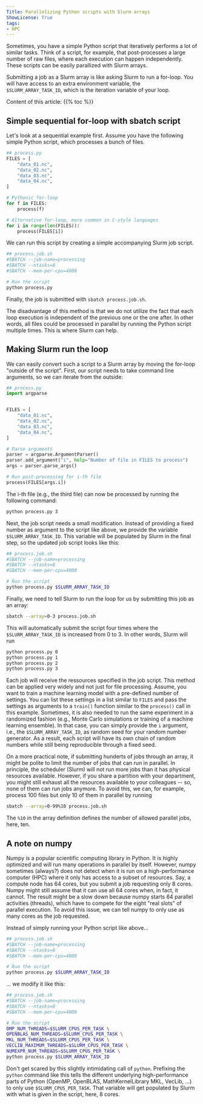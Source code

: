 ```yaml
---
Title: Parallelizing Python scripts with Slurm arrays
ShowLicense: True
tags:
- HPC
---
```


Sometimes, you have a simple Python script that iteratively performs a lot of similar tasks.
Think of a script, for example, that post-processes a large number of raw files, where each execution can happen independently.
These scripts can be easily parallized with Slurm arrays. 

Submitting a job as a Slurm array is like asking Slurm to run a for-loop. You will have access to an extra environment variable, the `$SLURM_ARRAY_TASK_ID`, which is the iteration variable of your loop.

Content of this article:
{{% toc %}}

## Simple sequential for-loop with sbatch script

Let's look at a sequential example first. Assume you have the following simple Python script, which processes a bunch of files.
```python
## process.py
FILES = [
    "data_01.nc",
    "data_02.nc",
    "data_03.nc",
    "data_04.nc",
]

# Pythonic for-loop
for f in FILES:
    process(f)

# Alternative for-loop, more common in C-style languages
for i in range(len(FILES)):
    process(FILES[i])
```
We can run this script by creating a simple accompanying Slurm job script.

```bash
## process.job.sh
#SBATCH --job-name=processing
#SBATCH --ntasks=8
#SBATCH --mem-per-cpu=4000

# Run the script
python process.py
```

Finally, the job is submitted with `sbatch process.job.sh`.

The disadvantage of this method is that we do not utilize the fact that each loop execution is independent of the previous one or the one after.
In other words, all files could be processed in parallel by running the Python script multiple times.
This is where Slurm can help.

## Making Slurm run the loop
We can easily convert such a script to a Slurm array by moving the for-loop "outside of the script".
First, our script needs to take command line arguments, so we can iterate from the outside:
```python
## process.py
import argparse


FILES = [
    "data_01.nc",
    "data_02.nc",
    "data_03.nc",
    "data_04.nc",
]

# Parse arguments
parser = argparse.ArgumentParser()
parser.add_argument("i", help="Number of file in FILES to process")
args = parser.parse_args()

# Run post-processing for i-th file
process(FILES[args.i])
```

The i-th file (e.g., the third file) can now be processed by running the following command:

```bash
python process.py 3
```
Next, the job script needs a small modification. Instead of providing a fixed number as argument to the script like above, we provide the variable `$SLURM_ARRAY_TASK_ID`. This variable will be populated by Slurm in the final step, so the updated job script looks like this:
```bash
## process.job.sh
#SBATCH --job-name=processing
#SBATCH --ntasks=8
#SBATCH --mem-per-cpu=4000

# Run the script
python process.py $SLURM_ARRAY_TASK_ID
```

Finally, we need to tell Slurm to run the loop for us by submitting this job as an array:
```bash
sbatch --array=0-3 process.job.sh
```
This will automatically submit the script four times where the `$SLURM_ARRAY_TASK_ID` is increased from 0 to 3. 
In other words, Slurm will run

```bash
python process.py 0
python process.py 1
python process.py 2
python process.py 3
```

Each job will receive the ressources specified in the job script. 
This method can be applied very widely and not just for file processing. 
Assume, you want to train a machine learning model with a pre-defined number of settings. 
You can list these settings in a list similar to `FILES` and pass the settings as arguments to a `train()` function similar to the `process()` call in this example.
Sometimes, it is also needed to run the same experiment in a randomized fashion (e.g., Monte Carlo simulations or training of a machine learning ensemble). 
In that case, you can simply provide the `i` argument, i.e., the `$SLURM_ARRAY_TASK_ID`, as random seed for your random number generator.
As a result, each script will have its own chain of random numbers while still being reproducible through a fixed seed.

On a more practical note, if submitting hunderts of jobs through an array, it might be polite to limit the number of jobs that can run in parallel. 
In principle, the scheduler (Slurm) will not run more jobs than it has physical resources available.
However, if you share a partition with your department, you might still exhaust all the resources available to your colleagues -- so, none of them can run jobs anymore.
To avoid this, we can, for example, process 100 files but only 10 of them in parallel by running
```bash
sbatch --array=0-99%10 process.job.sh
```
The `%10` in the array definition defines the number of allowed parallel jobs, here, ten.

## A note on numpy
Numpy is a popular scientific computing library in Python. It is highly optimized and will run many operations in parallel by itself.
However, numpy sometimes (always?) does not detect when it is run on a high-performance computer (HPC) where it only has access to a subset of resources. 
Say, a compute node has 64 cores, but you submit a job requesting only 8 cores. 
Numpy might still assume that it can use all 64 cores when, in fact, it cannot. 
The result might be a slow down because numpy starts 64 parallel activities (threads), which have to compete for the eight "real slots" of parallel execution.
To avoid this issue, we can tell numpy to only use as many cores as the job requested.

Instead of simply running your Python script like above...
```bash
## process.job.sh
#SBATCH --job-name=processing
#SBATCH --ntasks=8
#SBATCH --mem-per-cpu=4000

# Run the script
python process.py $SLURM_ARRAY_TASK_ID
```

... we modify it like this:
```bash
## process.job.sh
#SBATCH --job-name=processing
#SBATCH --ntasks=8
#SBATCH --mem-per-cpu=4000

# Run the script
OMP_NUM_THREADS=$SLURM_CPUS_PER_TASK \
OPENBLAS_NUM_THREADS=$SLURM_CPUS_PER_TASK \
MKL_NUM_THREADS=$SLURM_CPUS_PER_TASK \
VECLIB_MAXIMUM_THREADS=$SLURM_CPUS_PER_TASK \
NUMEXPR_NUM_THREADS=$SLURM_CPUS_PER_TASK \
python process.py $SLURM_ARRAY_TASK_ID
```

Don't get scared by this slightly intimidating call of `python`.
Prefixing the `python` command like this tells the different underlying high-performance parts of Python (OpenMP, OpenBLAS, MathKernelLibrary MKL, VecLib, ...) to only use `$SLURM_CPUS_PER_TASK`. 
That variable will get populated by Slurm with what is given in the script, here, 8 cores.
